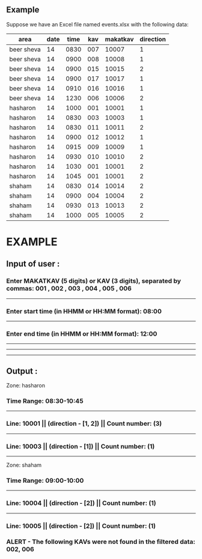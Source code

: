 
## Example

Suppose we have an Excel file named events.xlsx with the following data:

| area       | date | time | kav | makatkav | direction |
|------------|------|------|-----|----------|-----------|
| beer sheva | 14   | 0830 | 007 | 10007    | 1         |
| beer sheva | 14   | 0900 | 008 | 10008    | 1         |
| beer sheva | 14   | 0900 | 015 | 10015    | 2         |
| beer sheva | 14   | 0900 | 017 | 10017    | 1         |
| beer sheva | 14   | 0910 | 016 | 10016    | 1         |
| beer sheva | 14   | 1230 | 006 | 10006    | 2         |
| hasharon   | 14   | 1000 | 001 | 10001    | 1         |
| hasharon   | 14   | 0830 | 003 | 10003    | 1         |
| hasharon   | 14   | 0830 | 011 | 10011    | 2         |
| hasharon   | 14   | 0900 | 012 | 10012    | 1         |
| hasharon   | 14   | 0915 | 009 | 10009    | 1         |
| hasharon   | 14   | 0930 | 010 | 10010    | 2         |
| hasharon   | 14   | 1030 | 001 | 10001    | 2         |
| hasharon   | 14   | 1045 | 001 | 10001    | 2         |
| shaham     | 14   | 0830 | 014 | 10014    | 2         |
| shaham     | 14   | 0900 | 004 | 10004    | 2         |
| shaham     | 14   | 0930 | 013 | 10013    | 2         |
| shaham     | 14   | 1000 | 005 | 10005    | 2         |


# EXAMPLE 

## Input of user :

### Enter MAKATKAV (5 digits) or KAV (3 digits), separated by commas:  001 , 002 , 003 , 004 , 005 , 006
---
### Enter start time (in HHMM or HH:MM format): 08:00
---
### Enter end time (in HHMM or HH:MM format): 12:00

---
---
---
## Output : 

Zone: hasharon

### Time Range: 08:30-10:45
---
### Line: 10001  ||  (direction - [1, 2]) || Count number: (3)
---
### Line: 10003  ||  (direction - [1]) || Count number: (1)
 ----------------------------------- 


Zone: shaham

### Time Range: 09:00-10:00
---
### Line: 10004  ||  (direction - [2]) || Count number: (1)
---
### Line: 10005  ||  (direction - [2]) || Count number: (1)



### ALERT - The following KAVs were not found in the filtered data: 002, 006



